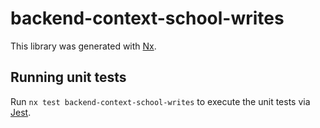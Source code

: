 # backend-context-school-writes

This library was generated with [Nx](https://nx.dev).

## Running unit tests

Run `nx test backend-context-school-writes` to execute the unit tests via [Jest](https://jestjs.io).
